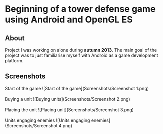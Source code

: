# Beginning of a tower defense game using Android and OpenGL ES


<h2>About</h2>
Project I was working on alone during <b>autumn 2013</b>. The main goal of the project was to just familiarise myself with Android as a game development platform.
<br>


<h2>Screenshots</h2>
Start of the game
![Start of the game](Screenshots/Screenshot 1.png)<br><br>
Buying a unit
![Buying units](Screenshots/Screenshot 2.png)<br><br>
Placing the unit
![Placing unit](Screenshots/Screenshot 3.png)<br><br>
Units engaging enemies
![Units engaging enemies](Screenshots/Screenshot 4.png)
